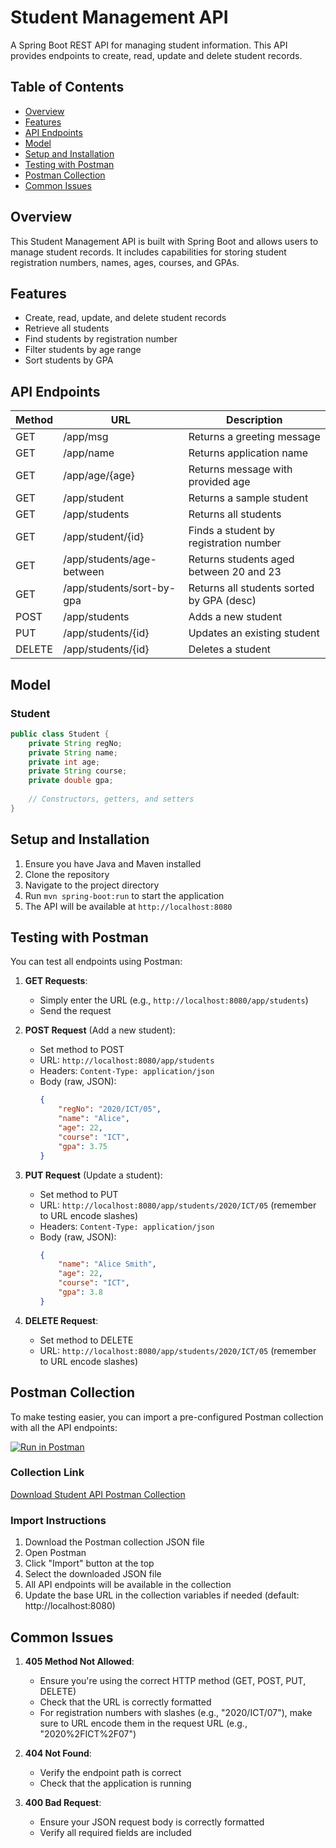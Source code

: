 # Student Management API

A Spring Boot REST API for managing student information. This API provides endpoints to create, read, update and delete student records.

## Table of Contents
- [Overview](#overview)
- [Features](#features)
- [API Endpoints](#api-endpoints)
- [Model](#model)
- [Setup and Installation](#setup-and-installation)
- [Testing with Postman](#testing-with-postman)
- [Postman Collection](#postman-collection)
- [Common Issues](#common-issues)

## Overview

This Student Management API is built with Spring Boot and allows users to manage student records. It includes capabilities for storing student registration numbers, names, ages, courses, and GPAs.

## Features

- Create, read, update, and delete student records
- Retrieve all students
- Find students by registration number
- Filter students by age range
- Sort students by GPA

## API Endpoints

| Method | URL                       | Description                              |
|--------|---------------------------|------------------------------------------|
| GET    | /app/msg                  | Returns a greeting message               |
| GET    | /app/name                 | Returns application name                 |
| GET    | /app/age/{age}            | Returns message with provided age        |
| GET    | /app/student              | Returns a sample student                 |
| GET    | /app/students             | Returns all students                     |
| GET    | /app/student/{id}         | Finds a student by registration number   |
| GET    | /app/students/age-between | Returns students aged between 20 and 23  |
| GET    | /app/students/sort-by-gpa | Returns all students sorted by GPA (desc)|
| POST   | /app/students             | Adds a new student                       |
| PUT    | /app/students/{id}        | Updates an existing student              |
| DELETE | /app/students/{id}        | Deletes a student                        |

## Model

### Student

```java
public class Student {
    private String regNo;
    private String name;
    private int age;
    private String course;
    private double gpa;
    
    // Constructors, getters, and setters
}
```

## Setup and Installation

1. Ensure you have Java and Maven installed
2. Clone the repository
3. Navigate to the project directory
4. Run `mvn spring-boot:run` to start the application
5. The API will be available at `http://localhost:8080`

## Testing with Postman

You can test all endpoints using Postman:

1. **GET Requests**: 
   - Simply enter the URL (e.g., `http://localhost:8080/app/students`)
   - Send the request

2. **POST Request** (Add a new student):
   - Set method to POST
   - URL: `http://localhost:8080/app/students`
   - Headers: `Content-Type: application/json`
   - Body (raw, JSON):
     ```json
     {
         "regNo": "2020/ICT/05",
         "name": "Alice",
         "age": 22,
         "course": "ICT",
         "gpa": 3.75
     }
     ```

3. **PUT Request** (Update a student):
   - Set method to PUT
   - URL: `http://localhost:8080/app/students/2020/ICT/05` (remember to URL encode slashes)
   - Headers: `Content-Type: application/json`
   - Body (raw, JSON):
     ```json
     {
         "name": "Alice Smith",
         "age": 22,
         "course": "ICT",
         "gpa": 3.8
     }
     ```

4. **DELETE Request**:
   - Set method to DELETE
   - URL: `http://localhost:8080/app/students/2020/ICT/05` (remember to URL encode slashes)

## Postman Collection

To make testing easier, you can import a pre-configured Postman collection with all the API endpoints:

[![Run in Postman](https://run.pstmn.io/button.svg)](https://www.postman.com/student-api-collection)

### Collection Link
[Download Student API Postman Collection](https://www.postman.com/grey-water-994267/workspace/ecommerce-class-work/collection/34113257-88cd43fa-37b1-41e0-b65e-a5974bbfd62e?action=share&creator=34113257)

### Import Instructions
1. Download the Postman collection JSON file
2. Open Postman
3. Click "Import" button at the top
4. Select the downloaded JSON file
5. All API endpoints will be available in the collection
6. Update the base URL in the collection variables if needed (default: http://localhost:8080)

## Common Issues

1. **405 Method Not Allowed**:
   - Ensure you're using the correct HTTP method (GET, POST, PUT, DELETE)
   - Check that the URL is correctly formatted
   - For registration numbers with slashes (e.g., "2020/ICT/07"), make sure to URL encode them in the request URL (e.g., "2020%2FICT%2F07")

2. **404 Not Found**:
   - Verify the endpoint path is correct
   - Check that the application is running

3. **400 Bad Request**:
   - Ensure your JSON request body is correctly formatted
   - Verify all required fields are included
